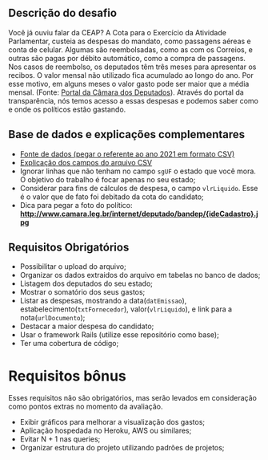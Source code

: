 ## Descrição do desafio

Você já ouviu falar da CEAP? A Cota para o Exercício da Atividade Parlamentar, custeia as despesas do mandato, como passagens aéreas e conta de celular. Algumas são reembolsadas, como as com os Correios, e outras são pagas por débito automático, como a compra de passagens. Nos casos de reembolso, os deputados têm três meses para apresentar os recibos. O valor mensal não utilizado fica acumulado ao longo do ano. Por esse motivo, em alguns meses o valor gasto pode ser maior que a média mensal. (Fonte: [Portal da Câmara dos Deputados](https://www2.camara.leg.br/transparencia/acesso-a-informacao/copy_of_perguntas-frequentes/cota-para-o-exercicio-da-atividade-parlamentar)). Através do portal da transparência, nós temos acesso a essas despesas e podemos saber como e onde os políticos estão gastando.

## Base de dados e explicações complementares

- [Fonte de dados (pegar o referente ao ano 2021 em formato CSV)](https://dadosabertos.camara.leg.br/swagger/api.html#staticfile)
- [Explicação dos campos do arquivo CSV](https://www2.camara.leg.br/transparencia/cota-para-exercicio-da-atividade-parlamentar/explicacoes-sobre-o-formato-dos-arquivos-xml)
- Ignorar linhas que não tenham no campo `sgUF` o estado que você mora. O objetivo do trabalho é focar apenas no seu estado;
- Considerar para fins de cálculos de despesa, o campo `vlrLiquido`. Esse é o valor que de fato foi debitado da cota do candidato;
- Dica para pegar a foto do político: **http://www.camara.leg.br/internet/deputado/bandep/{ideCadastro}.jpg**


## Requisitos Obrigatórios
- Possibilitar o upload do arquivo;
- Organizar os dados extraidos do arquivo em tabelas no banco de dados;
- Listagem dos deputados do seu estado;
- Mostrar o somatório dos seus gastos;
- Listar as despesas, mostrando a data(`datEmissao`), estabelecimento(`txtFornecedor`), valor(`vlrLiquido`), e link para a nota(`urlDocumento`);
- Destacar a maior despesa do candidato;
- Usar o framework Rails (utilize esse repositório como base);
- Ter uma cobertura de código;

# Requisitos bônus
Esses requisitos não são obrigatórios, mas serão levados em consideração como pontos extras no momento da avaliação.

- Exibir gráficos para melhorar a visualização dos gastos;
- Aplicação hospedada no Heroku, AWS ou similares;
- Evitar N + 1 nas queries;
- Organizar estrutura do projeto utilizando padrões de projetos;

